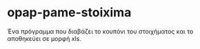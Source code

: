 opap-pame-stoixima
==================
Ένα πρόγραμμα που διαβάζει το κουπόνι του στοιχήματος και το αποθηκεύει σε μορφή xls.
